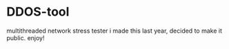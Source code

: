 # DDOS-tool

multithreaded network stress tester
i made this last year, decided to make it public. enjoy!
